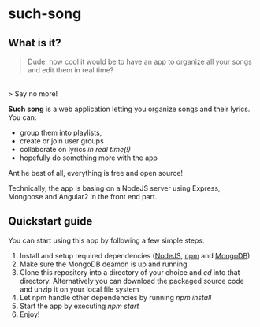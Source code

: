 # such-song
## What is it?
> Dude, how cool it would be to have an app to organize all your songs and edit them in real time?
</br>
> Say no more!

**Such song** is a web application letting you organize songs and their lyrics. 
You can:
- group them into playlists, 
- create or join user groups
- collaborate on lyrics *in real time(!)*
- hopefully do something more with the app

Ant he best of all, everything is free and open source!

Technically, the app is basing on a NodeJS server using Express, Mongoose and Angular2 in the front end part.
## Quickstart guide
You can start using this app by following a few simple steps:

1. Install and setup required dependencies ([NodeJS](https://nodejs.org/), [npm](https://www.npmjs.com/) and [MongoDB](https://www.mongodb.com/))
2. Make sure the MongoDB deamon is up and running
3. Clone this repository into a directory of your choice and *cd* into that directory. Alternatively you can download the packaged source code and unzip it on your local file system
4. Let npm handle other dependencies by running *npm install*
5. Start the app by executing *npm start*
6. Enjoy!

